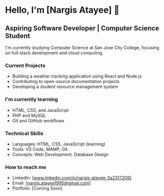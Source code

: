 # Hello, I'm [Nargis Atayee] 👋
## Aspiring Software Developer | Computer Science Student

I'm currently studying Computer Science at San Jose City College,
focusing on full-stack development and cloud computing.

### Current Projects
- Building a weather tracking application using React and Node.js
- Contributing to open-source documentation projects
- Developing a student resource management system

### I'm currently learning
- HTML, CSS, and JavaScript
- PHP and MySQL
- Git and GitHub workflows

### Technical Skills
- Languages: HTML, CSS, JavaScript (learning)
- Tools: VS Code, MAMP, Git
- Concepts: Web Development, Database Design

### How to reach me
- LinkedIn: [www.linkedin.com/in/nargis-atayee-3a2317209]
- Email: [nargis.atayee1995@gmail.com]
- Portfolio: [Coming Soon]
